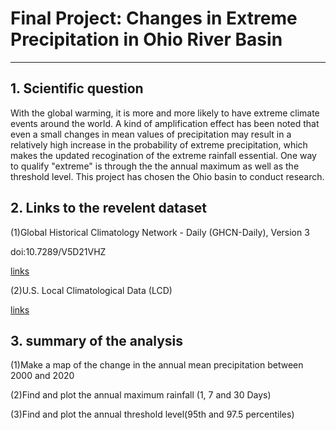 # Final Project: Changes in Extreme Precipitation in Ohio River Basin
***
## 1. Scientific question
With the global warming, it is more and more likely to have extreme climate events around the world. A kind of amplification effect has been noted that even a small changes in mean values of precipitation may result in a relatively high increase in the probability of extreme precipitation, which makes the updated recogination of the extreme rainfall essential. One way to qualify "extreme" is through the the annual maximum as well as the threshold level. This project has chosen the Ohio basin to conduct research.

## 2. Links to the revelent dataset

(1)Global Historical Climatology Network - Daily (GHCN-Daily), Version 3

doi:10.7289/V5D21VHZ

[links](https://www.ncei.noaa.gov/metadata/geoportal/rest/metadata/item/gov.noaa.ncdc:C00861/html#)

(2)U.S. Local Climatological Data (LCD) 

[links](https://www.ncei.noaa.gov/access/metadata/landing-page/bin/iso?id=gov.noaa.ncdc:C00684)


## 3. summary of the analysis

(1)Make a map of the change in the annual mean precipitation between 2000 and 2020

(2)Find and plot the annual maximum rainfall (1, 7 and 30 Days)

(3)Find and plot the annual threshold level(95th and 97.5 percentiles)
  

